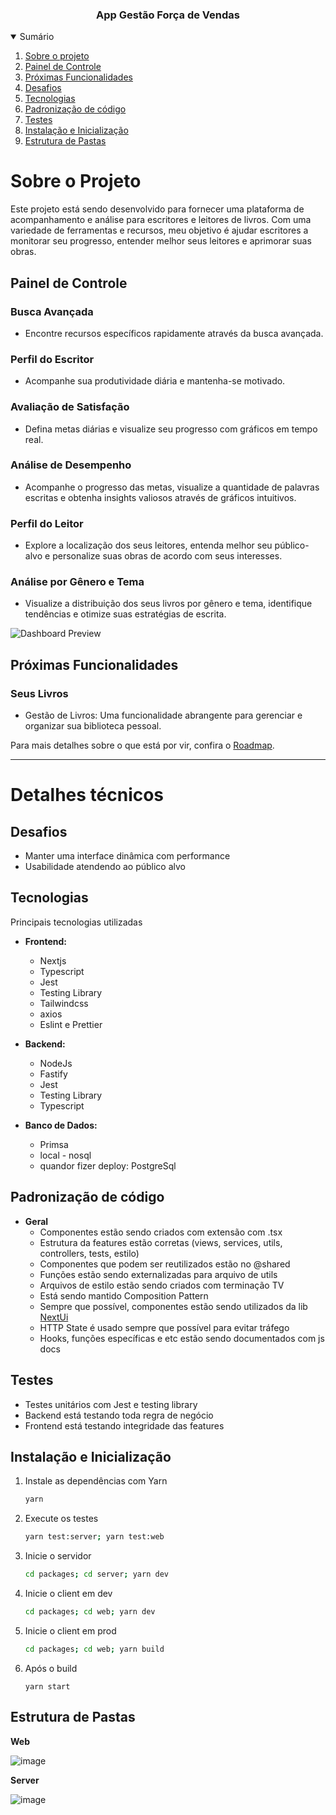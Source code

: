 
<p align="center">
  <h3 align="center">App Gestão Força de Vendas</h3>

<details open="open">
  <summary>Sumário</summary>
  <ol>
    <li><a href="#Sobre-o-Projeto">Sobre o projeto</a></li>
    <li><a href="#Painel-de-Controle">Painel de Controle</a></li>
    <li><a href="#Próximas-Funcionalidades">Próximas Funcionalidades</a></li>
    <li><a href="#Desafios">Desafios</a></li>
    <li><a href="#Tecnologias">Tecnologias</a></li>
    <li><a href="#Padronização-de-código">Padronização de código</a></li>
    <li><a href="#Testes">Testes</a></li>
    <li><a href="#Instalação-e-Inicialização">Instalação e Inicialização</a></li>
    <li><a href="#Desenho-arquitetural">Estrutura de Pastas</a></li>
  </ol>
</details>

# Sobre o Projeto

Este projeto está sendo desenvolvido para fornecer uma plataforma de acompanhamento e análise para escritores e leitores de livros. Com uma variedade de ferramentas e recursos, meu objetivo é ajudar escritores a monitorar seu progresso, entender melhor seus leitores e aprimorar suas obras.

## Painel de Controle

### Busca Avançada

- Encontre recursos específicos rapidamente através da busca avançada.

### Perfil do Escritor

- Acompanhe sua produtividade diária e mantenha-se motivado.

### Avaliação de Satisfação

- Defina metas diárias e visualize seu progresso com gráficos em tempo real.

### Análise de Desempenho

- Acompanhe o progresso das metas, visualize a quantidade de palavras escritas e obtenha insights valiosos através de gráficos intuitivos.

### Perfil do Leitor

- Explore a localização dos seus leitores, entenda melhor seu público-alvo e personalize suas obras de acordo com seus interesses.

### Análise por Gênero e Tema

- Visualize a distribuição dos seus livros por gênero e tema, identifique tendências e otimize suas estratégias de escrita.

![Dashboard Preview](https://github.com/Felipe-Emanuel/memorize/assets/108142146/98ff8e43-842e-4af6-9c27-43d023c87272)

## Próximas Funcionalidades

### Seus Livros

- Gestão de Livros: Uma funcionalidade abrangente para gerenciar e organizar sua biblioteca pessoal.

Para mais detalhes sobre o que está por vir, confira o [Roadmap](roadmap.md).

---

# Detalhes técnicos

## Desafios

* Manter uma interface dinâmica com performance
* Usabilidade atendendo ao público alvo

## Tecnologias

Principais tecnologias utilizadas
- **Frontend:**
  * Nextjs
  * Typescript
  * Jest
  * Testing Library
  * Tailwindcss
  * axios
  * Eslint e Prettier

- **Backend:**
  * NodeJs 
  * Fastify 
  * Jest 
  * Testing Library
  * Typescript

- **Banco de Dados:**
  * Primsa 
  * local - nosql
  * quandor fizer deploy: PostgreSql

## Padronização de código

- **Geral**
    - Componentes estão sendo criados com extensão com .tsx
    - Estrutura da features estão corretas (views, services, utils, controllers, tests, estilo)
    - Componentes que podem ser reutilizados estão no @shared
    - Funções estão sendo externalizadas para arquivo de utils
    - Arquivos de estilo estão sendo criados com terminação TV
    - Está sendo mantido Composition Pattern
    - Sempre que possível, componentes estão sendo utilizados da lib <a href="https://nextui.org/">NextUi</a>
    - HTTP State é usado sempre que possível para evitar tráfego
    - Hooks, funções específicas e etc estão sendo documentados com js docs

## Testes

- Testes unitários com Jest e testing library
- Backend está testando toda regra de negócio
- Frontend está testando integridade das features

## Instalação e Inicialização

1. Instale as dependências com Yarn
   ```sh
   yarn
   ```
2. Execute os testes
   ```sh
   yarn test:server; yarn test:web
   ```
3. Inicie o servidor
   ```sh
   cd packages; cd server; yarn dev
   ```
4. Inicie o client em dev
   ```sh
   cd packages; cd web; yarn dev
   ```
5. Inicie o client em prod
   ```sh
   cd packages; cd web; yarn build
   ```
6. Após o build
    ```
   yarn start
   ```
 
## Estrutura de Pastas
  
  **Web**
  
![image](https://github.com/Felipe-Emanuel/memorize/assets/108142146/55a8addd-958b-4d4b-b252-ebb5f767ab7a)

  **Server**
  
![image](https://github.com/Felipe-Emanuel/memorize/assets/108142146/e638702e-d661-4b71-a263-9e8a25345554)

